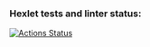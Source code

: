 ### Hexlet tests and linter status:
[![Actions Status](https://github.com/rinamint/frontend-project-lvl4/workflows/hexlet-check/badge.svg)](https://github.com/rinamint/frontend-project-lvl4/actions)